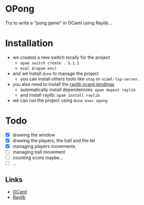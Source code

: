 # OPong

Try to write a "pong game" in OCaml using Raylib...

# Installation
- we created a new switch locally for the project
    - `opam switch create . 5.1.1`
    - `eval $(opam env)`
- and we install `dune` to manage the project
    - you can install others tools like `utop` or `ocaml-lsp-server`.
- you also need to install the [raylib ocaml bindings](https://ocaml.org/p/raylib/0.5.1)
    - automatically install dependencies: `opam depext raylib`
    - and install raylib: `opam install raylib`
- we can run the project using `dune exec opong`

# Todo
- [x] drawing the window
- [x] drawing the players, the ball and the let
- [x] managing players movements
- [ ] managing ball movement
- [ ] counting score maybe...
- [ ] ...
      
## Links

- [OCaml](https://ocaml.org/)
- [Raylib](https://www.raylib.com/)
